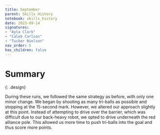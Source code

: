 ```yaml
---
title: September
parent: Skills History
notebook: skills_history
date: 2023-09-14
signatures:
- "Ayla Clark"
- "Caleb Carlson"
- "Tucker Nielson"
nav_order: 5
has_children: false
---
```


# Summary
{: .design}

During these runs, we followed the same strategy as before, with only one minor change. We began by shooting as many tri-balls as possible and stopping at the 15-second mark. However, we altered our approach slightly at this point. Instead of attempting to drive over the barrier, which was difficult due to our back-heavy robot, we opted to drive underneath the red alliance pole. This allowed us more time to push tri-balls into the goal and thus score more points. 

<!-- Insert programming skills talk here -->

<canvas id="SkillsHistory" to_date="2023-09-14"></canvas>
